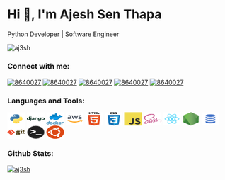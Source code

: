 <h1 align="left">Hi 👋, I'm Ajesh Sen Thapa</h1>
<p>Python Developer | Software Engineer</p>
<p align="left"> <img src="https://komarev.com/ghpvc/?username=aj3sh&label=Profile%20views&color=0e75b6&style=flat" alt="aj3sh" /> </p>

<h3 align="left">Connect with me:</h3>
<p align="left">
  <a href="https://stackoverflow.com/users/8349106/aj3sh" target="blank"><img align="center" src="https://cdn.jsdelivr.net/npm/simple-icons@3.0.1/icons/stackoverflow.svg" alt="8640027" height="30" width="40" /></a>
  <a href="https://linkedin.com/in/aj3sh" target="_blank"><img align="center" src="https://cdn.jsdelivr.net/npm/simple-icons@v3/icons/linkedin.svg" alt="8640027" height="30" width="40" /></a>
  <a href="https://instagram.com/aj3shh" target="_blank"><img align="center" src="https://cdn.jsdelivr.net/npm/simple-icons@v3/icons/instagram.svg" alt="8640027" height="30" width="40" /></a>
  <a href="https://twitter.com/aj3sh" target="_blank"><img align="center" src="https://cdn.jsdelivr.net/npm/simple-icons@v3/icons/twitter.svg" alt="8640027" height="30" width="40" /></a>
  <a href="https://facebook.com/aj3sh" target="_blank"><img align="center" src="https://cdn.jsdelivr.net/npm/simple-icons@v3/icons/facebook.svg" alt="8640027" height="30" width="40" /></a>
</p>

<h3 align="left">Languages and Tools:</h3>
<p align="left">
  <img align="center" src="https://raw.githubusercontent.com/github/explore/80688e429a7d4ef2fca1e82350fe8e3517d3494d/topics/python/python.png" alt="8640027" height="30" width="40" />
  <img align="center" src="https://raw.githubusercontent.com/github/explore/80688e429a7d4ef2fca1e82350fe8e3517d3494d/topics/django/django.png" alt="8640027" height="30" width="40" />
  <img align="center" src="https://raw.githubusercontent.com/github/explore/80688e429a7d4ef2fca1e82350fe8e3517d3494d/topics/docker/docker.png" alt="8640027" height="30" width="40" />
  <img align="center" src="https://raw.githubusercontent.com/github/explore/80688e429a7d4ef2fca1e82350fe8e3517d3494d/topics/aws/aws.png" alt="8640027" height="30" width="40" />
  <img align="center" src="https://raw.githubusercontent.com/github/explore/80688e429a7d4ef2fca1e82350fe8e3517d3494d/topics/html/html.png" alt="8640027" height="30" width="40" />
  <img align="center" src="https://raw.githubusercontent.com/github/explore/80688e429a7d4ef2fca1e82350fe8e3517d3494d/topics/css/css.png" alt="8640027" height="30" width="40" />
  <img align="center" src="https://raw.githubusercontent.com/github/explore/80688e429a7d4ef2fca1e82350fe8e3517d3494d/topics/javascript/javascript.png" alt="8640027" height="30" width="40" />
  <img align="center" src="https://raw.githubusercontent.com/github/explore/80688e429a7d4ef2fca1e82350fe8e3517d3494d/topics/sass/sass.png" alt="8640027" height="30" width="40" />
  <img align="center" src="https://raw.githubusercontent.com/github/explore/80688e429a7d4ef2fca1e82350fe8e3517d3494d/topics/react/react.png" alt="8640027" height="30" width="40" />
  <img align="center" src="https://raw.githubusercontent.com/github/explore/80688e429a7d4ef2fca1e82350fe8e3517d3494d/topics/nodejs/nodejs.png" alt="8640027" height="30" width="40" />
  <img align="center" src="https://raw.githubusercontent.com/github/explore/80688e429a7d4ef2fca1e82350fe8e3517d3494d/topics/sql/sql.png" alt="8640027" height="30" width="40" />
  <img align="center" src="https://raw.githubusercontent.com/github/explore/80688e429a7d4ef2fca1e82350fe8e3517d3494d/topics/git/git.png" alt="8640027" height="30" width="40" />
  <img align="center" src="https://raw.githubusercontent.com/github/explore/80688e429a7d4ef2fca1e82350fe8e3517d3494d/topics/terminal/terminal.png" alt="8640027" height="30" width="40" />
  <img align="center" src="https://raw.githubusercontent.com/github/explore/80688e429a7d4ef2fca1e82350fe8e3517d3494d/topics/ubuntu/ubuntu.png" alt="8640027" height="30" width="40" />
</p>

<h3 align="left">Github Stats:</h3>
<p align="left"> <a href="https://github.com/ryo-ma/github-profile-trophy" target="_blank"><img src="https://github-profile-trophy.vercel.app/?username=aj3sh&theme=onedark" alt="aj3sh" /></a> </p>

